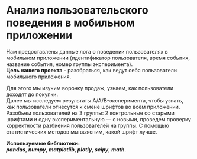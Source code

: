 # Анализ пользовательского поведения в мобильном приложении  
  
Нам предоставлены данные лога о поведении пользователях в мобильном приложении (идентификатор пользователя, время события, название события, номер группы эксперимента).  
**Цель нашего проекта** - разобраться, как ведут себя пользователи мобильного приложения.   
  
Для этого мы изучим воронку продаж, узнаем, как пользователи доходят до покупки.  
Далее мы исследуем результаты A/A/B-эксперимента, чтобы узнать, как пользователи отнесутся к смене шрифтов во всём приложении. Разобьем пользователей на 3 группы: 2 контрольные со старыми шрифтами и одну экспериментальную — с новыми, проведем проверку корректности разбиения пользователей на группы. С помощью статистических методов мы выясним, какой шрифт лучше.  
  
**Используемые библиотеки:**  
***pandas***, ***numpy***, ***matplotlib***, ***plotly***, ***scipy***, ***math***.
